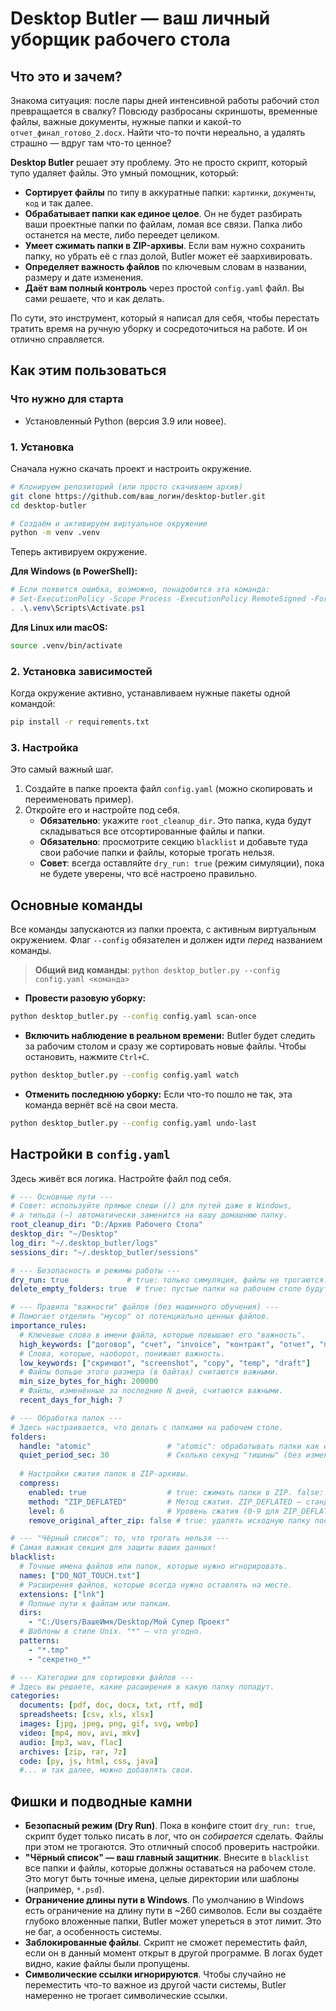 # Desktop Butler — ваш личный уборщик рабочего стола

## Что это и зачем?

Знакома ситуация: после пары дней интенсивной работы рабочий стол превращается в свалку? Повсюду разбросаны скриншоты, временные файлы, важные документы, нужные папки и какой-то `отчет_финал_готово_2.docx`. Найти что-то почти нереально, а удалять страшно — вдруг там что-то ценное?

**Desktop Butler** решает эту проблему. Это не просто скрипт, который тупо удаляет файлы. Это умный помощник, который:

* **Сортирует файлы** по типу в аккуратные папки: `картинки`, `документы`, `код` и так далее.
* **Обрабатывает папки как единое целое**. Он не будет разбирать ваши проектные папки по файлам, ломая все связи. Папка либо останется на месте, либо переедет целиком.
* **Умеет сжимать папки в ZIP-архивы**. Если вам нужно сохранить папку, но убрать её с глаз долой, Butler может её заархивировать.
* **Определяет важность файлов** по ключевым словам в названии, размеру и дате изменения.
* **Даёт вам полный контроль** через простой `config.yaml` файл. Вы сами решаете, что и как делать.

По сути, это инструмент, который я написал для себя, чтобы перестать тратить время на ручную уборку и сосредоточиться на работе. И он отлично справляется.

## Как этим пользоваться

### Что нужно для старта

* Установленный Python (версия 3.9 или новее).


### 1. Установка

Сначала нужно скачать проект и настроить окружение.

```bash
# Клонируем репозиторий (или просто скачиваем архив)
git clone https://github.com/ваш_логин/desktop-butler.git
cd desktop-butler

# Создаём и активируем виртуальное окружение
python -m venv .venv
```

Теперь активируем окружение.

**Для Windows (в PowerShell):**

```powershell
# Если появится ошибка, возможно, понадобится эта команда:
# Set-ExecutionPolicy -Scope Process -ExecutionPolicy RemoteSigned -Force
. .\.venv\Scripts\Activate.ps1
```

**Для Linux или macOS:**

```bash
source .venv/bin/activate
```


### 2. Установка зависимостей

Когда окружение активно, устанавливаем нужные пакеты одной командой:

```bash
pip install -r requirements.txt
```


### 3. Настройка

Это самый важный шаг.

1. Создайте в папке проекта файл `config.yaml` (можно скопировать и переименовать пример).
2. Откройте его и настройте под себя.
    * **Обязательно**: укажите `root_cleanup_dir`. Это папка, куда будут складываться все отсортированные файлы и папки.
    * **Обязательно**: просмотрите секцию `blacklist` и добавьте туда свои рабочие папки и файлы, которые трогать нельзя.
    * **Совет**: всегда оставляйте `dry_run: true` (режим симуляции), пока не будете уверены, что всё настроено правильно.

## Основные команды

Все команды запускаются из папки проекта, с активным виртуальным окружением. Флаг `--config` обязателен и должен идти *перед* названием команды.

> **Общий вид команды**: `python desktop_butler.py --config config.yaml <команда>`

* **Провести разовую уборку:**

```bash
python desktop_butler.py --config config.yaml scan-once
```

* **Включить наблюдение в реальном времени:**
Butler будет следить за рабочим столом и сразу же сортировать новые файлы. Чтобы остановить, нажмите `Ctrl+C`.

```bash
python desktop_butler.py --config config.yaml watch
```

* **Отменить последнюю уборку:**
Если что-то пошло не так, эта команда вернёт всё на свои места.

```bash
python desktop_butler.py --config config.yaml undo-last
```


## Настройки в `config.yaml`

Здесь живёт вся логика. Настройте файл под себя.

```yaml
# --- Основные пути ---
# Совет: используйте прямые слеши (/) для путей даже в Windows, 
# а тильда (~) автоматически заменится на вашу домашнюю папку.
root_cleanup_dir: "D:/Архив Рабочего Стола"
desktop_dir: "~/Desktop"
log_dir: "~/.desktop_butler/logs"
sessions_dir: "~/.desktop_butler/sessions"

# --- Безопасность и режимы работы ---
dry_run: true             # true: только симуляция, файлы не трогаются. false: реальная уборка. Начните с true.
delete_empty_folders: true  # true: пустые папки на рабочем столе будут удалены (если их нет в "чёрном списке").

# --- Правила "важности" файлов (без машинного обучения) ---
# Помогает отделить "мусор" от потенциально ценных файлов.
importance_rules:
  # Ключевые слова в имени файла, которые повышают его "важность".
  high_keywords: ["договор", "счет", "invoice", "контракт", "отчет", "презентация"]
  # Слова, которые, наоборот, понижают важность.
  low_keywords: ["скриншот", "screenshot", "copy", "temp", "draft"]
  # Файлы больше этого размера (в байтах) считаются важными.
  min_size_bytes_for_high: 200000 
  # Файлы, изменённые за последние N дней, считаются важными.
  recent_days_for_high: 7

# --- Обработка папок ---
# Здесь настраивается, что делать с папками на рабочем столе.
folders:
  handle: "atomic"                 # "atomic": обрабатывать папки как единое целое (перемещать/архивировать). "ignore": не трогать папки.
  quiet_period_sec: 30             # Сколько секунд "тишины" (без изменений) ждать, прежде чем обработать папку. Защищает от переноса папок, в которые ещё идёт запись.
  
  # Настройки сжатия папок в ZIP-архивы.
  compress:
    enabled: true                  # true: сжимать папки в ZIP. false: просто перемещать.
    method: "ZIP_DEFLATED"         # Метод сжатия. ZIP_DEFLATED — стандартный, хороший баланс.
    level: 6                       # Уровень сжатия (0-9 для ZIP_DEFLATED). 6 — золотая середина.
    remove_original_after_zip: false # true: удалять исходную папку после архивации. Оставьте false, пока не убедитесь, что архивы создаются корректно.

# --- "Чёрный список": то, что трогать нельзя ---
# Самая важная секция для защиты ваших данных!
blacklist:
  # Точные имена файлов или папок, которые нужно игнорировать.
  names: ["DO_NOT_TOUCH.txt"]
  # Расширения файлов, которые всегда нужно оставлять на месте.
  extensions: ["lnk"]
  # Полные пути к файлам или папкам.
  dirs:
    - "C:/Users/ВашеИмя/Desktop/Мой Супер Проект"
  # Шаблоны в стиле Unix. "*" — что угодно.
  patterns:
    - "*.tmp"
    - "секретно_*"

# --- Категории для сортировки файлов ---
# Здесь вы решаете, какие расширения в какую папку попадут.
categories:
  documents: [pdf, doc, docx, txt, rtf, md]
  spreadsheets: [csv, xls, xlsx]
  images: [jpg, jpeg, png, gif, svg, webp]
  video: [mp4, mov, avi, mkv]
  audio: [mp3, wav, flac]
  archives: [zip, rar, 7z]
  code: [py, js, html, css, java]
  #... и так далее, можно добавлять свои.
```


## Фишки и подводные камни

* **Безопасный режим (Dry Run)**. Пока в конфиге стоит `dry_run: true`, скрипт будет только писать в лог, что он *собирается* сделать. Файлы при этом не трогаются. Это отличный способ проверить настройки.
* **"Чёрный список" — ваш главный защитник**. Внесите в `blacklist` все папки и файлы, которые должны оставаться на рабочем столе. Это могут быть точные имена, целые директории или шаблоны (например, `*.psd`).
* **Ограничение длины пути в Windows**. По умолчанию в Windows есть ограничение на длину пути в ~260 символов. Если вы создаёте глубоко вложенные папки, Butler может упереться в этот лимит. Это не баг, а особенность системы.
* **Заблокированные файлы**. Скрипт не сможет переместить файл, если он в данный момент открыт в другой программе. В логах будет видно, какие файлы были пропущены.
* **Символические ссылки игнорируются**. Чтобы случайно не переместить что-то важное из другой части системы, Butler намеренно не трогает символические ссылки.
